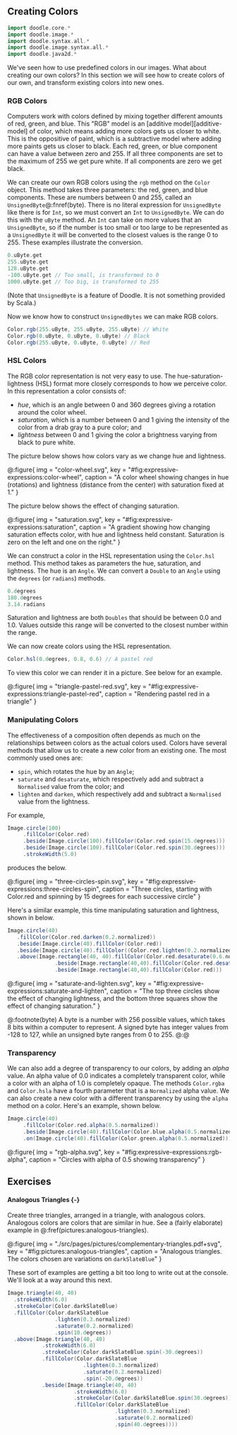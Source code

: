 ## Creating Colors

```scala mdoc:invisible
import doodle.core.*
import doodle.image.*
import doodle.syntax.all.*
import doodle.image.syntax.all.*
import doodle.java2d.*
```

We've seen how to use predefined colors in our images. What about creating our own colors? In this section we will see how to create colors of our own, and transform existing colors into new ones.

### RGB Colors

Computers work with colors defined by mixing together different amounts of red, green, and blue. This "RGB" model is an [additive model][additive-model] of color, which means adding more colors gets us closer to white. This is the oppositive of paint, which is a subtractive model where adding more paints gets us closer to black. Each red, green, or blue component can have a value between zero and 255. If all three components are set to the maximum of 255 we get pure white. If all components are zero we get black.

We can create our own RGB colors using the `rgb` method on the `Color` object. This method takes three parameters: the red, green, and blue components. These are numbers between 0 and 255, called an `UnsignedByte`@:fnref(byte). There is no literal expression for `UnsignedByte` like there is for `Int`, so we must convert an `Int` to `UnsignedByte`. We can do this with the `uByte` method. An `Int` can take on more values that an `UnsignedByte`, so if the number is too small or too large to be represented as a `UnsignedByte` it will be converted to the closest values is the range 0 to 255. These examples illustrate the conversion.

```scala mdoc
0.uByte.get
255.uByte.get
128.uByte.get
-100.uByte.get // Too small, is transformed to 0
1000.uByte.get // Too big, is transformed to 255
```

(Note that `UnsignedByte` is a feature of Doodle. It is not something provided by Scala.)

Now we know how to construct `UnsignedBytes` we can make RGB colors.

```scala mdoc:silent
Color.rgb(255.uByte, 255.uByte, 255.uByte) // White
Color.rgb(0.uByte, 0.uByte, 0.uByte) // Black
Color.rgb(255.uByte, 0.uByte, 0.uByte) // Red
```

### HSL Colors

The RGB color representation is not very easy to use. The hue-saturation-lightness (HSL) format more closely corresponds to how we perceive color. In this representation a color consists of:

- *hue*, which is an angle between 0 and 360 degrees giving a rotation around the color wheel.
- *saturation*, which is a number between 0 and 1 giving the intensity of the color from a drab gray to a pure color; and
- *lightness* between 0 and 1 giving the color a brightness varying from black to pure white.

The picture below shows how colors vary as we change hue and lightness.


@:figure{ img = "color-wheel.svg", key = "#fig:expressive-expressions:color-wheel", caption = "A color wheel showing changes in hue (rotations) and lightness (distance from the center) with saturation fixed at 1." }

The picture below shows the effect of changing saturation.

@:figure{ img = "saturation.svg", key = "#fig:expressive-expressions:saturation", caption = "A gradient showing how changing saturation effects color, with hue and lightness held constant. Saturation is zero on the left and one on the right." }

We can construct a color in the HSL representation using the `Color.hsl` method. This method takes as parameters the hue, saturation, and lightness. The hue is an `Angle`. We can convert a `Double` to an `Angle` using the `degrees` (or `radians`) methods.

```scala mdoc
0.degrees
180.degrees
3.14.radians
```

Saturation and lightness are both `Doubles` that should be between 0.0 and 1.0. Values outside this range will be converted to the closest number within the range. 

We can now create colors using the HSL representation.

```scala mdoc:silent
Color.hsl(0.degrees, 0.8, 0.6) // A pastel red
```

To view this color we can render it in a picture. See below for an example.

@:figure{ img = "triangle-pastel-red.svg", key = "#fig:expressive-expressions:triangle-pastel-red", caption = "Rendering pastel red in a triangle" }


### Manipulating Colors

The effectiveness of a composition often depends as much on the relationships between colors as the actual colors used. Colors have several methods that allow us to create a new color from an existing one. The most commonly used ones are:

- `spin`, which rotates the hue by an `Angle`;
- `saturate` and `desaturate`, which respectively add and subtract a `Normalised` value from the color; and
- `lighten` and `darken`, which respectively add and subtract a `Normalised` value from the lightness.

For example,

```scala mdoc:silent
Image.circle(100)
     .fillColor(Color.red)
     .beside(Image.circle(100).fillColor(Color.red.spin(15.degrees)))
     .beside(Image.circle(100).fillColor(Color.red.spin(30.degrees)))
     .strokeWidth(5.0)
```

produces the below.

@:figure{ img = "three-circles-spin.svg", key = "#fig:expressive-expressions:three-circles-spin", caption = "Three circles, starting with Color.red and spinning by 15 degrees for each successive circle" }

Here's a similar example, this time manipulating saturation and lightness, shown in below.

```scala mdoc:silent
Image.circle(40)
   .fillColor(Color.red.darken(0.2.normalized))
   .beside(Image.circle(40).fillColor(Color.red))
   .beside(Image.circle(40).fillColor((Color.red.lighten(0.2.normalized))))
   .above(Image.rectangle(40, 40).fillColor(Color.red.desaturate(0.6.normalized))
               .beside(Image.rectangle(40,40).fillColor(Color.red.desaturate(0.3.normalized)))
               .beside(Image.rectangle(40,40).fillColor(Color.red)))
```

@:figure{ img = "saturate-and-lighten.svg", key = "#fig:expressive-expressions:saturate-and-lighten", caption = "The top three circles show the effect of changing lightness, and the bottom three squares show the effect of changing saturation." }

@:footnote(byte)
A byte is a number with 256 possible values, which takes 8 bits within a computer to represent. A signed byte has integer values from -128 to 127, while an unsigned byte ranges from 0 to 255.
@:@


### Transparency

We can also add a degree of transparency to our colors, by adding an *alpha* value. An alpha value of 0.0 indicates a completely transparent color, while a color with an alpha of 1.0 is completely opaque. The methods `Color.rgba` and `Color.hsla` have a fourth parameter that is a `Normalized` alpha value. We can also create a new color with a different transparency by using the `alpha` method on a color. Here's an example, shown below.

```scala mdoc:silent
Image.circle(40)
     .fillColor(Color.red.alpha(0.5.normalized))
     .beside(Image.circle(40).fillColor(Color.blue.alpha(0.5.normalized)))
     .on(Image.circle(40).fillColor(Color.green.alpha(0.5.normalized)))
```

@:figure{ img = "rgb-alpha.svg", key = "#fig:expressive-expressions:rgb-alpha", caption = "Circles with alpha of 0.5 showing transparency" }


## Exercises

#### Analogous Triangles {-}

Create three triangles, arranged in a triangle, with analogous colors. Analogous colors are colors that are similar in hue. See a (fairly elaborate) example in @:fref(pictures:analogous-triangles).

@:figure{ img = "./src/pages/pictures/complementary-triangles.pdf+svg", key = "#fig:pictures:analogous-triangles", caption = "Analogous triangles. The colors chosen are variations on `darkSlateBlue`" }

<div class="solution">
These sort of examples are getting a bit too long to write out at the console. We'll look at a way around this next.

```scala mdoc
Image.triangle(40, 40)
  .strokeWidth(6.0)
  .strokeColor(Color.darkSlateBlue)
  .fillColor(Color.darkSlateBlue
               .lighten(0.3.normalized)
               .saturate(0.2.normalized)
               .spin(10.degrees))
  .above(Image.triangle(40, 40)
           .strokeWidth(6.0)
           .strokeColor(Color.darkSlateBlue.spin(-30.degrees))
           .fillColor(Color.darkSlateBlue
                        .lighten(0.3.normalized)
                        .saturate(0.2.normalized)
                        .spin(-20.degrees))
           .beside(Image.triangle(40, 40)
                     .strokeWidth(6.0)
                     .strokeColor(Color.darkSlateBlue.spin(30.degrees))
                     .fillColor(Color.darkSlateBlue
                                  .lighten(0.3.normalized)
                                  .saturate(0.2.normalized)
                                  .spin(40.degrees))))
```
</div>
